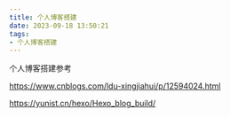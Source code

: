```yaml
---
title: 个人博客搭建
date: 2023-09-18 13:50:21
tags:
- 个人博客搭建
---
```


个人博客搭建参考

https://www.cnblogs.com/ldu-xingjiahui/p/12594024.html

https://yunist.cn/hexo/Hexo_blog_build/
